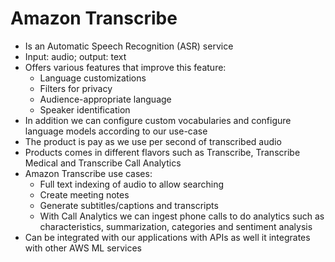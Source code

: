 # Amazon Transcribe

- Is an Automatic Speech Recognition (ASR) service
- Input: audio; output: text
- Offers various features that improve this feature:
    - Language customizations
    - Filters for privacy
    - Audience-appropriate language
    - Speaker identification
- In addition we can configure custom vocabularies and configure language models according to our use-case
- The product is pay as we use per second of transcribed audio
- Products comes in different flavors such as Transcribe, Transcribe Medical and Transcribe Call Analytics
- Amazon Transcribe use cases:
    - Full text indexing of audio to allow searching
    - Create meeting notes
    - Generate subtitles/captions and transcripts
    - With Call Analytics we can ingest phone calls to do analytics such as characteristics, summarization, categories and sentiment analysis
- Can be integrated with our applications with APIs as well it integrates with other AWS ML services
